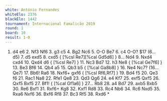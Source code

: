```yaml
---
white: António Fernandes
whiteElo: 2376
blackElo: 1442
tournament: Internacional Famalicão 2019
round: 1
board: 10
result: 1-0
---
```


1. d4 e6 2. Nf3 Nf6 3. g3 c5 4. Bg2 Nc6 5. O-O Be7 6. c4 O-O? $17 (6... d5) 7. d5 exd5 8. cxd5 { [%csl Re7][%cal Gd5d6] } 8... Nd4 9. Nxd4 cxd4 10. Qxd4 d6 { [%csl Re7] } 11. Nc3 Bd7 12. h3 Ne8 { [%cal Ge7f6] } 13. Be3 Bf6 14. Qb4 a5 15. Qb3 b5 { [%cal Ga8b8] } 16. Ne4 Nc7? (16... Qe7) 17. Bb6! Ra6 18. Nxf6+ gxf6 { [%csl Rf6,Rf7] } 19. Bd4 f5 20. Qe3 f6 21. Rac1 Na8 22. Rfe1 Qe8 23. Qd3 Qg6 24. e4 Kf7 25. exf5 Qxf5 26. Qxf5 Bxf5 27. Bf1! { [%cal Gf1a6] } 27... Rb8 28. a4 Bd7 29. axb5 Bxb5 30. Re6 Bxf1 31. Rxf6+ Kg8 32. Kxf1 Rd8 33. Rc4 Nb6 34. Rc6 Nxd5 35. Rxa6 Nxf6 36. Bxf6 Rf8 37. Bc3 Rf5 38. Rxd6 *
